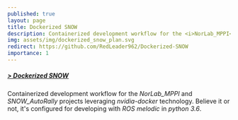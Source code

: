 ```yaml
---
published: true
layout: page
title: Dockerized SNOW
description: Containerized development workflow for the <i>NorLab_MPPI</i> and <i>SNOW_AutoRally</i> projects leveraging <i>nvidia-docker</i> technology. Believe it or not, it's configured for developing with <i>ROS melodic</i> in <i>python 3.6</i>.
img: assets/img/dockerized_snow_plan.svg
redirect: https://github.com/RedLeader962/Dockerized-SNOW
importance: 1
---
```


##### [> Dockerized SNOW](https://github.com/RedLeader962/Dockerized-SNOW) 

Containerized development workflow for the _NorLab_MPPI_ and _SNOW_AutoRally_ projects leveraging _nvidia-docker_ technology. 
Believe it or not, it's configured for developing with _ROS melodic_ in _python 3.6_.
